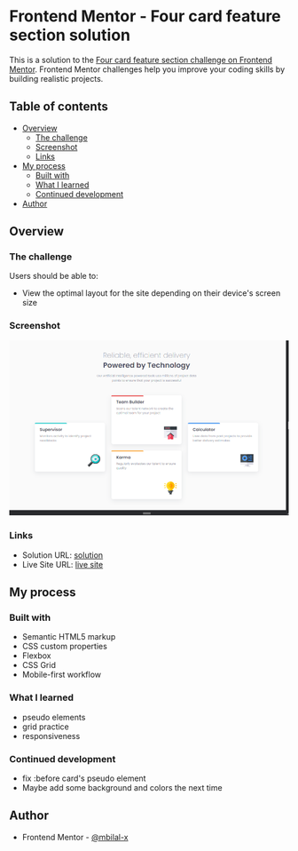 # Frontend Mentor - Four card feature section solution

This is a solution to the [Four card feature section challenge on Frontend Mentor](https://www.frontendmentor.io/challenges/four-card-feature-section-weK1eFYK). Frontend Mentor challenges help you improve your coding skills by building realistic projects. 

## Table of contents

- [Overview](#overview)
  - [The challenge](#the-challenge)
  - [Screenshot](#screenshot)
  - [Links](#links)
- [My process](#my-process)
  - [Built with](#built-with)
  - [What I learned](#what-i-learned)
  - [Continued development](#continued-development)
- [Author](#author)

## Overview

### The challenge

Users should be able to:

- View the optimal layout for the site depending on their device's screen size

### Screenshot

![](./images/screenshot-desktop.PNG)

### Links

- Solution URL: [solution](https://github.com/mbilal-x/fem__P9__four-card-feature-section-master)
- Live Site URL: [live site](https://mbilal-x.github.io/fem__P9__four-card-feature-section-master/)

## My process

### Built with

- Semantic HTML5 markup
- CSS custom properties
- Flexbox
- CSS Grid
- Mobile-first workflow

### What I learned
- pseudo elements
- grid practice
- responsiveness

### Continued development

- fix :before card's pseudo element
- Maybe add some background and colors the next time

## Author

- Frontend Mentor - [@mbilal-x](https://www.frontendmentor.io/profile/mbilal-x)
